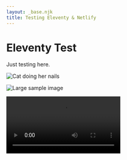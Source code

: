 ```yaml
---
layout: _base.njk
title: Testing Eleventy & Netlify
---
```


# Eleventy Test

Just testing here.

![Cat doing her nails](/files/cat.gif)

![Large sample image](/files/file_example_JPG_500kB.jpg)

<video controls src="/files/SampleVideo_1280x720_10mb.mp4"></video>
